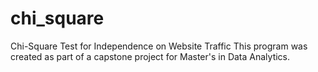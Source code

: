 # chi_square
Chi-Square Test for Independence on Website Traffic
This program was created as part of a capstone project for Master's in Data Analytics.  

